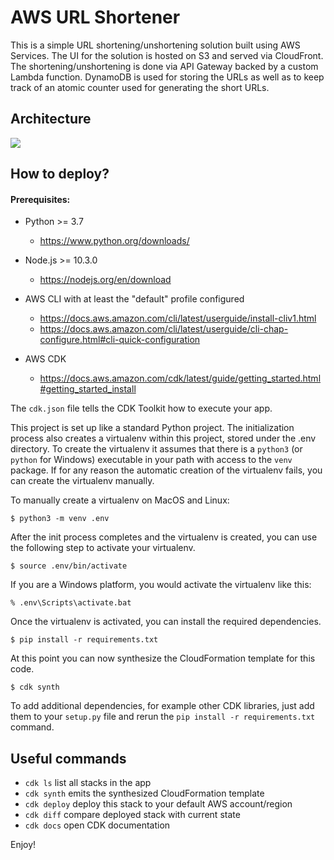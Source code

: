 
# AWS URL Shortener

This is a simple URL shortening/unshortening solution built using AWS Services. The UI for the solution is hosted on S3 and served via CloudFront. The shortening/unshortening is done via API Gateway backed by a custom Lambda function. DynamoDB is used for storing the URLs as well as to keep track of an atomic counter used for generating the short URLs.


## Architecture

<image src="images/architecture.jpeg">


## How to deploy?

#### Prerequisites:

* Python >= 3.7
  * https://www.python.org/downloads/

* Node.js >= 10.3.0
  * https://nodejs.org/en/download

* AWS CLI with at least the "default" profile configured
  * https://docs.aws.amazon.com/cli/latest/userguide/install-cliv1.html
  * https://docs.aws.amazon.com/cli/latest/userguide/cli-chap-configure.html#cli-quick-configuration

* AWS CDK
  * https://docs.aws.amazon.com/cdk/latest/guide/getting_started.html#getting_started_install



The `cdk.json` file tells the CDK Toolkit how to execute your app.

This project is set up like a standard Python project.  The initialization
process also creates a virtualenv within this project, stored under the .env
directory.  To create the virtualenv it assumes that there is a `python3`
(or `python` for Windows) executable in your path with access to the `venv`
package. If for any reason the automatic creation of the virtualenv fails,
you can create the virtualenv manually.

To manually create a virtualenv on MacOS and Linux:

```
$ python3 -m venv .env
```

After the init process completes and the virtualenv is created, you can use the following
step to activate your virtualenv.

```
$ source .env/bin/activate
```

If you are a Windows platform, you would activate the virtualenv like this:

```
% .env\Scripts\activate.bat
```

Once the virtualenv is activated, you can install the required dependencies.

```
$ pip install -r requirements.txt
```

At this point you can now synthesize the CloudFormation template for this code.

```
$ cdk synth
```

To add additional dependencies, for example other CDK libraries, just add
them to your `setup.py` file and rerun the `pip install -r requirements.txt`
command.

## Useful commands

 * `cdk ls`          list all stacks in the app
 * `cdk synth`       emits the synthesized CloudFormation template
 * `cdk deploy`      deploy this stack to your default AWS account/region
 * `cdk diff`        compare deployed stack with current state
 * `cdk docs`        open CDK documentation

Enjoy!
